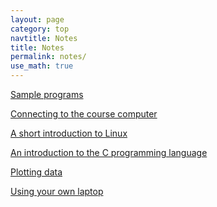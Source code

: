 ```yaml
---
layout: page
category: top
navtitle: Notes
title: Notes
permalink: notes/
use_math: true
---
```


<!---
<a href="string-notes.pdf">Notes on the vibrating string project</a>

<a href="array-notes.pdf">Notes on using arrays</a>

<a href="audio.html">Notes on audio output</a>

<a href="cplusplus.html">A few C++ tricks</a>

<a href="symplectic.html">Notes on symplectic solvers</a>

<a href="anim.html">Notes on making animations</a>

<a href="DE-notes.pdf">Notes on solving differential equations</a> (Please read 
at least the first two sections by Tuesday's class)

<a href="function.html">Functions in C</a>

<a href="integration-notes.pdf">Analysis of integration methods</a> (as pdf because of typeset mathematics)
-->

<a href="samples.html">Sample programs</a>

<a href="connect.html">Connecting to the course computer</a>

<a href="linux.html">A short introduction to Linux</a>

<a href="c.html">An introduction to the C programming language</a>

<a href="plot.html">Plotting data</a>

<a href="laptop.html">Using your own laptop</a>
